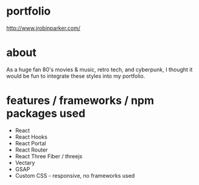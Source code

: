 # portfolio
http://www.jrobinparker.com/

# about
As a huge fan 80's movies & music, retro tech, and cyberpunk, I thought it would be fun to integrate these styles into my portfolio. 

# features / frameworks / npm packages used
* React
* React Hooks
* React Portal
* React Router
* React Three Fiber / threejs
* Vectary
* GSAP
* Custom CSS - responsive, no frameworks used
